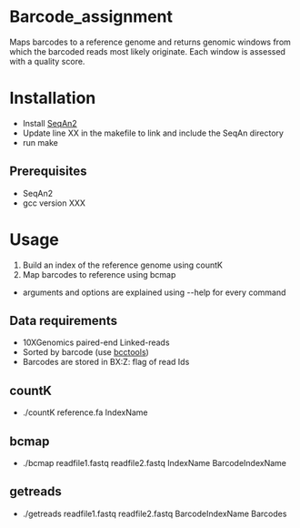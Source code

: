# Barcode_assignment
Maps barcodes to a reference genome and returns genomic windows from which the barcoded reads most likely originate. Each window is assessed with a quality score.

# Installation
- Install [SeqAn2](https://seqan.readthedocs.io/en/master/Infrastructure/Use/Install.html#infra-use-install)
- Update line XX in the makefile to link and include the SeqAn directory
- run make

## Prerequisites
- SeqAn2
- gcc version XXX

# Usage 
1. Build an index of the reference genome using countK
2. Map barcodes to reference using bcmap

- arguments and options are explained using --help for every command

## Data requirements
- 10XGenomics paired-end Linked-reads
- Sorted by barcode (use [bcctools](https://github.com/kehrlab/bcctools))
- Barcodes are stored in BX:Z: flag of read Ids

## countK
- ./countK reference.fa IndexName

## bcmap
- ./bcmap readfile1.fastq readfile2.fastq IndexName BarcodeIndexName

## getreads
- ./getreads readfile1.fastq readfile2.fastq BarcodeIndexName Barcodes
 

